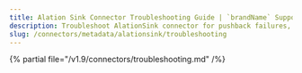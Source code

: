 ```yaml
---
title: Alation Sink Connector Troubleshooting Guide | `brandName` Support
description: Troubleshoot AlationSink connector for pushback failures, API errors, or term mismatch.
slug: /connectors/metadata/alationsink/troubleshooting
---
```


{% partial file="/v1.9/connectors/troubleshooting.md" /%}
